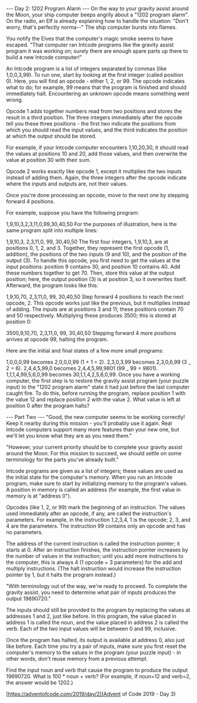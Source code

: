 --- Day 2: 1202 Program Alarm ---
On the way to your gravity assist around the Moon, your ship computer beeps angrily about a "1202 program alarm". On the radio, an Elf is already explaining how to handle the situation: "Don't worry, that's perfectly norma--" The ship computer bursts into flames.

You notify the Elves that the computer's magic smoke seems to have escaped. "That computer ran Intcode programs like the gravity assist program it was working on; surely there are enough spare parts up there to build a new Intcode computer!"

An Intcode program is a list of integers separated by commas (like 1,0,0,3,99). To run one, start by looking at the first integer (called position 0). Here, you will find an opcode - either 1, 2, or 99. The opcode indicates what to do; for example, 99 means that the program is finished and should immediately halt. Encountering an unknown opcode means something went wrong.

Opcode 1 adds together numbers read from two positions and stores the result in a third position. The three integers immediately after the opcode tell you these three positions - the first two indicate the positions from which you should read the input values, and the third indicates the position at which the output should be stored.

For example, if your Intcode computer encounters 1,10,20,30, it should read the values at positions 10 and 20, add those values, and then overwrite the value at position 30 with their sum.

Opcode 2 works exactly like opcode 1, except it multiplies the two inputs instead of adding them. Again, the three integers after the opcode indicate where the inputs and outputs are, not their values.

Once you're done processing an opcode, move to the next one by stepping forward 4 positions.

For example, suppose you have the following program:

1,9,10,3,2,3,11,0,99,30,40,50
For the purposes of illustration, here is the same program split into multiple lines:

1,9,10,3,
2,3,11,0,
99,
30,40,50
The first four integers, 1,9,10,3, are at positions 0, 1, 2, and 3. Together, they represent the first opcode (1, addition), the positions of the two inputs (9 and 10), and the position of the output (3). To handle this opcode, you first need to get the values at the input positions: position 9 contains 30, and position 10 contains 40. Add these numbers together to get 70. Then, store this value at the output position; here, the output position (3) is at position 3, so it overwrites itself. Afterward, the program looks like this:

1,9,10,70,
2,3,11,0,
99,
30,40,50
Step forward 4 positions to reach the next opcode, 2. This opcode works just like the previous, but it multiplies instead of adding. The inputs are at positions 3 and 11; these positions contain 70 and 50 respectively. Multiplying these produces 3500; this is stored at position 0:

3500,9,10,70,
2,3,11,0,
99,
30,40,50
Stepping forward 4 more positions arrives at opcode 99, halting the program.

Here are the initial and final states of a few more small programs:

1,0,0,0,99 becomes 2,0,0,0,99 (1 + 1 = 2).
2,3,0,3,99 becomes 2,3,0,6,99 (3 _ 2 = 6).
2,4,4,5,99,0 becomes 2,4,4,5,99,9801 (99 _ 99 = 9801).
1,1,1,4,99,5,6,0,99 becomes 30,1,1,4,2,5,6,0,99.
Once you have a working computer, the first step is to restore the gravity assist program (your puzzle input) to the "1202 program alarm" state it had just before the last computer caught fire. To do this, before running the program, replace position 1 with the value 12 and replace position 2 with the value 2. What value is left at position 0 after the program halts?

--- Part Two ---
"Good, the new computer seems to be working correctly! Keep it nearby during this mission - you'll probably use it again. Real Intcode computers support many more features than your new one, but we'll let you know what they are as you need them."

"However, your current priority should be to complete your gravity assist around the Moon. For this mission to succeed, we should settle on some terminology for the parts you've already built."

Intcode programs are given as a list of integers; these values are used as the initial state for the computer's memory. When you run an Intcode program, make sure to start by initializing memory to the program's values. A position in memory is called an address (for example, the first value in memory is at "address 0").

Opcodes (like 1, 2, or 99) mark the beginning of an instruction. The values used immediately after an opcode, if any, are called the instruction's parameters. For example, in the instruction 1,2,3,4, 1 is the opcode; 2, 3, and 4 are the parameters. The instruction 99 contains only an opcode and has no parameters.

The address of the current instruction is called the instruction pointer; it starts at 0. After an instruction finishes, the instruction pointer increases by the number of values in the instruction; until you add more instructions to the computer, this is always 4 (1 opcode + 3 parameters) for the add and multiply instructions. (The halt instruction would increase the instruction pointer by 1, but it halts the program instead.)

"With terminology out of the way, we're ready to proceed. To complete the gravity assist, you need to determine what pair of inputs produces the output 19690720."

The inputs should still be provided to the program by replacing the values at addresses 1 and 2, just like before. In this program, the value placed in address 1 is called the noun, and the value placed in address 2 is called the verb. Each of the two input values will be between 0 and 99, inclusive.

Once the program has halted, its output is available at address 0, also just like before. Each time you try a pair of inputs, make sure you first reset the computer's memory to the values in the program (your puzzle input) - in other words, don't reuse memory from a previous attempt.

Find the input noun and verb that cause the program to produce the output 19690720. What is 100 \* noun + verb? (For example, if noun=12 and verb=2, the answer would be 1202.)

[https://adventofcode.com/2019/day/2](Advent of Code 2019 - Day 3)
